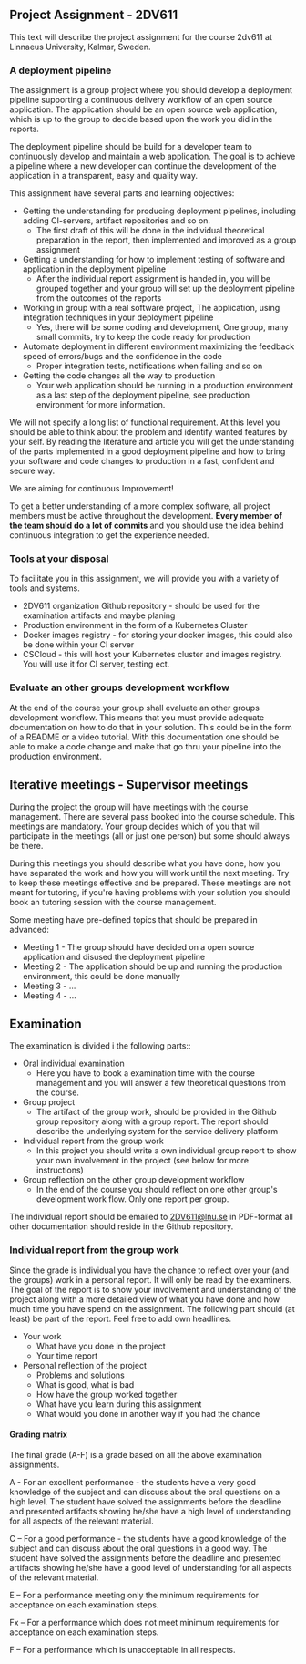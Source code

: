## Project Assignment - 2DV611

This text will describe the project assignment for the course 2dv611 at Linnaeus University, Kalmar, Sweden.

### A deployment pipeline

The assignment is a group project where you should develop a deployment pipeline supporting a continuous delivery workflow of an open source application.
The application should be an open source web application, which is up to the group to decide based upon the work you did in the reports.

The deployment pipeline should be build for a developer team to continuously develop and maintain a web application.
The goal is to achieve a pipeline where a new developer can continue the development of the application in a transparent, easy and quality way.

This assignment have several parts and learning objectives:

* Getting the understanding for producing deployment pipelines, including adding CI-servers, artifact repositories and so on.
  * The first draft of this will be done in the individual theoretical preparation in the report, then implemented  and improved as a group assignment
* Getting a understanding for how to implement testing of software and application in the deployment pipeline
  * After the individual report assignment is handed in, you will be grouped together and your group will set up the deployment pipeline from the outcomes of the reports
* Working in group with a real software project, The application, using integration techniques in your deployment pipeline
  * Yes, there will be some coding and development, One group, many small commits, try to keep the code ready for production
* Automate deployment in different environment maximizing the feedback speed of errors/bugs and the confidence in the code
  * Proper integration tests, notifications when failing and so on
* Getting the code changes all the way to production
  * Your web application should be running in a production environment as a last step of the deployment pipeline, see production environment for more information.

We will not specify a long list of functional requirement. At this level you should be able to think about the problem and identify wanted features by your self. By reading the literature and article you will get the understanding of the parts implemented in a good deployment pipeline and how to bring your software and code changes to production in a fast, confident and secure way.

We are aiming for continuous Improvement!

To get a better understanding of a more complex software, all project members must be active throughout the development. **Every member of the team should do a lot of commits** and you should use the idea behind continuous integration to get the experience needed.

### Tools at your disposal
To facilitate you in this assignment, we will provide you with a variety of tools and systems.

* 2DV611 organization Github repository - should be used for the examination artifacts and maybe planing
* Production environment in the form of a Kubernetes Cluster
* Docker images registry - for storing your docker images, this could also be done within your CI server
* CSCloud - this will host your Kubernetes cluster and images registry. You will use it for CI server, testing ect.

### Evaluate an other groups development workflow
At the end of the course your group shall evaluate an other groups development workflow.
This means that you must provide adequate documentation on how to do that in your solution. This could be in the form of a README or a video tutorial. With this documentation one should be able to make a code change and make that go thru your pipeline into the production environment.

## Iterative meetings - Supervisor meetings
During the project the group will have meetings with the course management. There are several pass booked into the course schedule. This meetings are mandatory. Your group decides which of you that will participate in the meetings (all or just one person) but some should always be there.

During this meetings you should describe what you have done, how you have separated the work and how you will work until the next meeting. Try to keep these meetings effective and be prepared. These meetings are not meant for tutoring, if you're having problems with your solution you should book an tutoring session with the course management.

Some meeting have pre-defined topics that should be prepared in advanced:

* Meeting 1 - The group should have decided on a open source application and disused the deployment pipeline
* Meeting 2 - The application should be up and running the production environment, this could be done manually
* Meeting 3 - ...
* Meeting 4 - ...

## Examination
The examination is divided i the following parts::

* Oral individual examination
  * Here you have to book a examination time with the course management and you will answer a few theoretical questions from the course.
* Group project
  * The artifact of the group work, should be provided in the Github group repository along with a group report. The report should describe the underlying system for the service delivery platform
* Individual report from the group work
  * In this project you should write a own individual group report to show your own involvement in the project (see below for more instructions)
* Group reflection on the other group development workflow
  * In the end of the course you should reflect on one other group's development work flow. Only one report per group.

The individual report should be emailed to 2DV611@lnu.se in PDF-format all other documentation should reside in the Github repository.

### Individual report from the group work

Since the grade is individual you have the chance to reflect over your (and the groups) work in a personal report. It will only be read by the examiners. The goal of the report is to show your involvement and understanding of the project along with a more detailed view of what you have done and how much time you have spend on the assignment. The following part should (at least) be part of the report. Feel free to add own headlines.

* Your work
  * What have you done in the project
  * Your time report
* Personal reflection of the project
  * Problems and solutions
  * What is good, what is bad
  * How have the group worked together
  * What have you learn during this assignment
  * What would you done in another way if you had the chance

#### Grading matrix
The final grade (A-F) is a grade based on all the above examination assignments.

A - For an excellent performance - the students have a very good knowledge of the subject and can discuss about the oral questions on a high level. The student have solved the assignments before the deadline and presented artifacts showing he/she have a high level of understanding for all aspects of the relevant material.

C – For a good performance - the students have a good knowledge of the subject and can discuss about the oral questions in a good way. The student have solved the assignments before the deadline and presented artifacts showing he/she have a good level of understanding for all aspects of the relevant material.

E – For a performance meeting only the minimum requirements for acceptance on each examination steps.

Fx – For a performance which does not meet minimum requirements for acceptance on each examination steps.

F – For a performance which is unacceptable in all respects.
